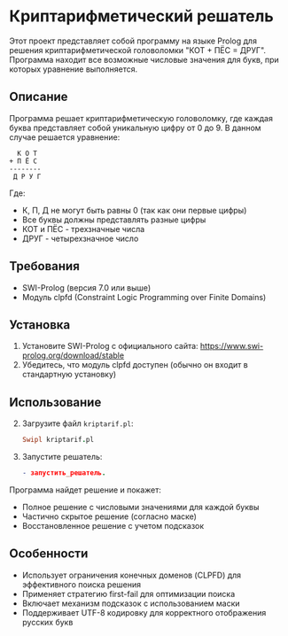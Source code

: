 # Криптарифметический решатель

Этот проект представляет собой программу на языке Prolog для решения криптарифметической головоломки "КОТ + ПЁС = ДРУГ". Программа находит все возможные числовые значения для букв, при которых уравнение выполняется.

## Описание

Программа решает криптарифметическую головоломку, где каждая буква представляет собой уникальную цифру от 0 до 9. В данном случае решается уравнение:

```
  К О Т
+ П Ё С
--------
 Д Р У Г
```

Где:
- К, П, Д не могут быть равны 0 (так как они первые цифры)
- Все буквы должны представлять разные цифры
- КОТ и ПЁС - трехзначные числа
- ДРУГ - четырехзначное число

## Требования

- SWI-Prolog (версия 7.0 или выше)
- Модуль clpfd (Constraint Logic Programming over Finite Domains)

## Установка

1. Установите SWI-Prolog с официального сайта: https://www.swi-prolog.org/download/stable
2. Убедитесь, что модуль clpfd доступен (обычно он входит в стандартную установку)

## Использование

2. Загрузите файл `kriptarif.pl`:
   ```prolog
   Swipl kriptarif.pl
   ```
3. Запустите решатель:
   ```prolog
   - запустить_решатель.
   ```

Программа найдет решение и покажет:
- Полное решение с числовыми значениями для каждой буквы
- Частично скрытое решение (согласно маске)
- Восстановленное решение с учетом подсказок

## Особенности

- Использует ограничения конечных доменов (CLPFD) для эффективного поиска решения
- Применяет стратегию first-fail для оптимизации поиска
- Включает механизм подсказок с использованием маски
- Поддерживает UTF-8 кодировку для корректного отображения русских букв

